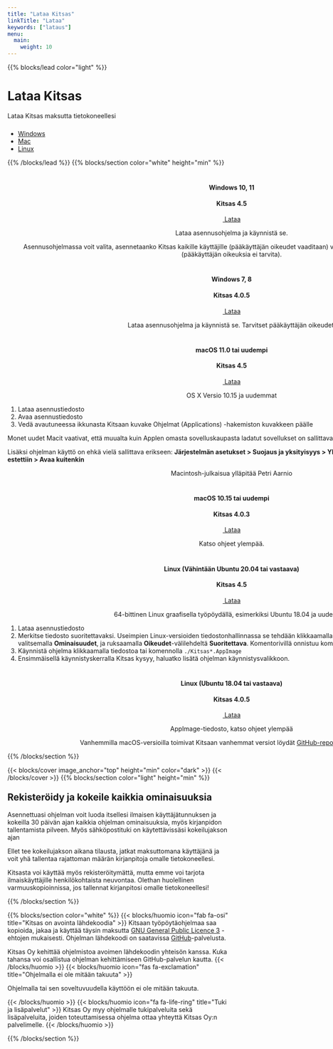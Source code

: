 ```yaml
---
title: "Lataa Kitsas"
linkTitle: "Lataa"
keywords: ["lataus"]
menu:
  main:
    weight: 10
---
```


{{% blocks/lead color="light" %}}

# Lataa Kitsas

Lataa Kitsas maksutta tietokoneellesi

<ul class="nav nav-pills mb-3 text-white" id="pills-tab" role="tablist" style="margin-top:3ex; justify-content: center;" >
  <li class="nav-item">
    <a class="nav-link" id="pills-win-tab" data-toggle="pill" href="#pills-win" role="tab" aria-controls="pills-home" aria-selected="true"><span class="fab fa-windows"></span> Windows</a>
  </li>
  <li class="nav-item">
    <a class="nav-link" id="pills-mac-tab" data-toggle="pill" href="#pills-mac" role="tab" aria-controls="pills-profile" aria-selected="false"><span class="fab fa-apple"></span> Mac</a>
  </li>
  <li class="nav-item">
    <a class="nav-link" id="pills-linux-tab" data-toggle="pill" href="#pills-linux" role="tab" aria-controls="pills-contact" aria-selected="false"><span class="fab fa-linux"></span> Linux</a>
  </li>
</ul>

{{% /blocks/lead %}}
{{% blocks/section color="white" height="min" %}}

<div style="justify-content:center; text-align:center; margin: 0px; width: 200% !important;">

  <div  id="pills-tabContent" class="tab-content">
    <div class="tab-pane fade" id="pills-win" role="tabpanel" aria-labelledby="pills-home-tab" style="text-align: center;">    
     <div class="container">
      <h1><i class="fab fa-windows"></i></h1>
      <h4>Windows 10, 11</h4>      
      <h4 class="variaatio" style="margin-top: 2ex;">Kitsas 4.5</h4>
      <p>
        <a href="https://github.com/artoh/kitupiikki/releases/download/v5.0/kitsas-5.0-asennus.exe" class="btn btn-lg btn-primary latausnappi">
          <span class="fa fa-download"></span>&nbsp;Lataa</a>
      </p>            
      <p style="margin-top: 1ex;">Lataa asennusohjelma ja käynnistä se. </p>
      <p>Asennusohjelmassa voit valita, asennetaanko Kitsas kaikille käyttäjille (pääkäyttäjän oikeudet vaaditaan) vai pelkästään yksittäiselle käyttäjälle (pääkäyttäjän oikeuksia ei tarvita).</p>
      <h1><i class="fab fa-windows"></i></h1>
      <h4>Windows 7, 8</h4>      
      <h4 class="variaatio" style="margin-top: 2ex;">Kitsas 4.0.5</h4>
      <p>
        <a href="https://github.com/artoh/kitupiikki/releases/download/v4.0.5/kitsas-4.0.5-asennus.exe" class="btn btn-lg btn-primary latausnappi">
          <span class="fa fa-download"></span>&nbsp;Lataa</a>
      </p>            
      <p style="margin-top: 1ex;">Lataa asennusohjelma ja käynnistä se. Tarvitset pääkäyttäjän oikeudet.</p>
    </div>
    </div>
    <div class="tab-pane fade" id="pills-mac" role="tabpanel" aria-labelledby="pills-profile-tab" style="text-align: center;">      
    <div class="container">
      <h1><i class="fab fa-apple"></i></h1>
      <h4>macOS 11.0 tai uudempi</h4>
      <h4 class="variaatio" style="margin-top: 2ex;">Kitsas 4.5</h4>
      <p>
        <a href="https://github.com/petriaarnio/kitupiikki/releases/download/mac-v5.0/Kitsas-5.0.dmg" class="btn btn-lg btn-primary latausnappi">
          <span class="fa fa-download"></span>&nbsp;Lataa</a>
      </p>          
      OS X Versio 10.15 ja uudemmat
     <ol style="text-align: left;">
       <li>Lataa asennustiedosto</li>
       <li>Avaa asennustiedosto</li>
       <li>Vedä avautuneessa ikkunasta Kitsaan kuvake Ohjelmat (Applications) -hakemiston kuvakkeen päälle</li>
     </ol>
     <p align="left">Monet uudet Macit vaativat, että muualta kuin Applen omasta sovelluskaupasta ladatut sovellukset on sallittava erikseen, katso ohje <a href="https://support.apple.com/fi-fi/HT202491">Macin tukisivustolta</a>.</p>
     <p align="left">Lisäksi ohjelman käyttö on ehkä vielä sallittava erikseen: <b>Järjestelmän asetukset > Suojaus ja yksityisyys > Yleinen: Apin "Kitsas" käynnistäminen estettiin > Avaa kuitenkin</b><br/>
     </p>
     <p>Macintosh-julkaisua ylläpitää Petri Aarnio</p>  
     <h1><i class="fab fa-apple"></i></h1>
     <h4>macOS 10.15 tai uudempi</h4>
     <h4 class="variaatio" style="margin-top: 2ex;">Kitsas 4.0.3</h4>
      <p>
        <a href="https://github.com/petriaarnio/kitupiikki/releases/download/mac-v4.0.3/Kitsas-4.0.3.dmg" class="btn btn-lg btn-primary">
          <span class="fa fa-download"></span>&nbsp;Lataa</a>
      </p>       
      <p>Katso ohjeet ylempää.</p>       
    </div>
    </div>
    <div class="tab-pane fade" id="pills-linux" role="tabpanel" aria-labelledby="pills-contact-tab" style="text-align: center;">
      <div class="container">
       <h1><i class="fab fa-linux"></i></h1>
       <h4>Linux (Vähintään Ubuntu 20.04 tai vastaava)</h4>
       <h4 class="variaatio" style="margin-top: 2ex;">Kitsas 4.5</h4>
       <p>
         <a href="https://github.com/artoh/kitupiikki/releases/download/v5.0/Kitsas-5.0-x86_64.AppImage" class="btn btn-lg btn-primary">
           <span class="fa fa-download"></span>&nbsp;Lataa</a>
       </p>           
       64-bittinen Linux graafisella työpöydällä, esimerkiksi Ubuntu 18.04 ja uudemmat       
       <ol style="text-align: left;">
         <li>Lataa asennustiedosto</li>
         <li>Merkitse tiedosto suoritettavaksi. Useimpien Linux-versioiden tiedostonhallinnassa se tehdään klikkaamalla tiedostoa hiiren oikealla napilla ja valitsemalla <b>Ominaisuudet</b>, ja ruksaamalla <b>Oikeudet</b>-välilehdeltä <b>Suoritettava</b>. Komentorivillä onnistuu komennolla <code>chmod u+x Kitsas*.AppImage</code></li>
         <li>Käynnistä ohjelma klikkaamalla tiedostoa tai komennolla <code>./Kitsas*.AppImage</code></li>
         <li>Ensimmäisellä käynnistyskerralla Kitsas kysyy, haluatko lisätä ohjelman käynnistysvalikkoon.</li>
       </ol>
     </div>       
      <h1><i class="fab fa-linux"></i></h1>
      <h4>Linux (Ubuntu 18.04 tai vastaava)</h4>
      <h4 class="variaatio" style="margin-top: 2ex;">Kitsas 4.0.5</h4>    
      <p>  
        <a href="https://github.com/artoh/kitupiikki/releases/download/v4.0.5/Kitsas-4.0.5-x86_64.AppImage" class="btn btn-lg btn-primary">
          <span class="fa fa-download"></span>&nbsp;Lataa</a>
      </p>
      <p>AppImage-tiedosto, katso ohjeet ylempää</p>   
      <p>Vanhemmilla macOS-versioilla toimivat Kitsaan vanhemmat versiot löydät <a href="https://github.com/petriaarnio/kitupiikki/releases">GitHub-reposition julkaisuista</a>         
     </div>      
    </div>
  </div>
</div>
{{% /blocks/section %}}

{{< blocks/cover  image_anchor="top" height="min" color="dark" >}}
{{< /blocks/cover >}}
{{% blocks/section color="light" height="min" %}}
<div class="container">
<h2 style="margin-top: 2ex;">Rekisteröidy ja kokeile kaikkia ominaisuuksia</h2>

Asennettuasi ohjelman voit luoda itsellesi ilmaisen käyttäjätunnuksen ja kokeilla 30 päivän ajan kaikkia ohjelman ominaisuuksia, myös kirjanpidon tallentamista pilveen. Myös sähköpostituki on käytettävissäsi kokeilujakson ajan

Ellet tee kokeilujakson aikana tilausta, jatkat maksuttomana käyttäjänä ja voit yhä tallentaa rajattoman määrän kirjanpitoja omalle tietokoneellesi.

Kitsasta voi käyttää myös rekisteröitymättä, mutta emme voi tarjota ilmaiskäyttäjille henkilökohtaista neuvontaa. Olethan huolellinen varmuuskopioinnissa, jos tallennat kirjanpitosi omalle tietokoneellesi!
</div>
{{% /blocks/section %}}

{{% blocks/section color="white" %}}
{{< blocks/huomio icon="fab fa-osi" title="Kitsas on avointa lähdekoodia" >}}
Kitsaan työpöytäohjelmaa saa kopioida, jakaa ja käyttää täysin maksutta [GNU General Public Licence 3](https://ohjeet.kitsas.fi/lisenssi/) -ehtojen mukaisesti. Ohjelman lähdekoodi on saatavissa [GitHub](https://github.com/artoh/kitupiikki)-palvelusta.

Kitsas Oy kehittää ohjelmistoa avoimen lähdekoodin yhteisön kanssa. Kuka tahansa voi osallistua ohjelman kehittämiseen GitHub-palvelun kautta.
{{< /blocks/huomio >}}
{{< blocks/huomio icon="fas fa-exclamation" title="Ohjelmalla ei ole mitään takuuta" >}}

Ohjelmalla tai sen soveltuvuudella käyttöön ei ole mitään takuuta.

{{< /blocks/huomio >}}
{{< blocks/huomio icon="fa fa-life-ring" title="Tuki ja lisäpalvelut" >}}
Kitsas Oy myy ohjelmalle tukipalveluita sekä lisäpalveluita, joiden toteuttamisessa ohjelma ottaa yhteyttä Kitsas Oy:n palvelimelle.
{{< /blocks/huomio >}}

{{% /blocks/section %}}

<script>
$(function(){
  if (navigator.appVersion.indexOf("Mac") != -1)
    $("#pills-mac-tab").tab("show")
  else if (navigator.appVersion.indexOf("Linux") != -1)
    $("#pills-linux-tab").tab("show")
  else
    $("#pills-win-tab").tab("show")

$("#pills-tab").tab()
})
</script>
